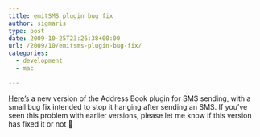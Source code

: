 ```yaml
---
title: emitSMS plugin bug fix
author: sigmaris
type: post
date: 2009-10-25T23:26:38+00:00
url: /2009/10/emitsms-plugin-bug-fix/
categories:
  - development
  - mac

---
```

[Here&#8217;s][1] a new version of the Address Book plugin for SMS sending, with a small bug fix intended to stop it hanging after sending an SMS. If you&#8217;ve seen this problem with earlier versions, please let me know if this version has fixed it or not 🙂

 [1]: /files/emitSMSAddressBookPlugin.bundle.zip
